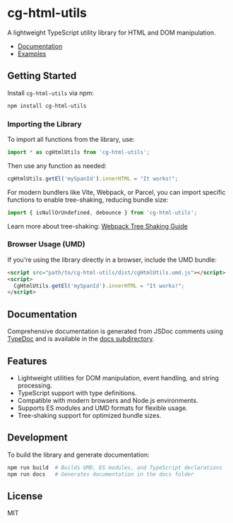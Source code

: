 # cg-html-utils
A lightweight TypeScript utility library for HTML and DOM manipulation.

* [Documentation](https://lao-tseu-is-alive.github.io/cg-html-utils/docs/)
* [Examples](https://lao-tseu-is-alive.github.io/cg-html-utils/examples/)

## Getting Started

Install `cg-html-utils` via npm:

```bash
npm install cg-html-utils
```

### Importing the Library

To import all functions from the library, use:

```javascript
import * as cgHtmlUtils from 'cg-html-utils';
```

Then use any function as needed:

```javascript
cgHtmlUtils.getEl('mySpanId').innerHTML = "It works!";
```

For modern bundlers like Vite, Webpack, or Parcel, you can import specific functions to enable tree-shaking, reducing bundle size:

```javascript
import { isNullOrUndefined, debounce } from 'cg-html-utils';
```

Learn more about tree-shaking: [Webpack Tree Shaking Guide](https://webpack.js.org/guides/tree-shaking/)

### Browser Usage (UMD)

If you're using the library directly in a browser, include the UMD bundle:

```html
<script src="path/to/cg-html-utils/dist/cgHtmlUtils.umd.js"></script>
<script>
  CgHtmlUtils.getEl('mySpanId').innerHTML = "It works!";
</script>
```

## Documentation

Comprehensive documentation is generated from JSDoc comments using [TypeDoc](https://typedoc.org/) and is available in the [docs subdirectory](https://lao-tseu-is-alive.github.io/cg-html-utils/docs/).

## Features

- Lightweight utilities for DOM manipulation, event handling, and string processing.
- TypeScript support with type definitions.
- Compatible with modern browsers and Node.js environments.
- Supports ES modules and UMD formats for flexible usage.
- Tree-shaking support for optimized bundle sizes.

## Development

To build the library and generate documentation:

```bash
npm run build  # Builds UMD, ES modules, and TypeScript declarations
npm run docs   # Generates documentation in the docs folder
```

## License

MIT
